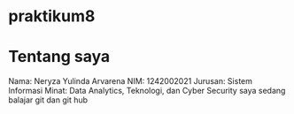 # praktikum8
# Tentang saya
Nama: Neryza Yulinda Arvarena
NIM: 1242002021
Jurusan: Sistem Informasi 
Minat: Data Analytics, Teknologi, dan Cyber Security 
saya sedang balajar git dan git hub